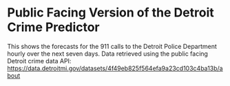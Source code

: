 # Public Facing Version of the Detroit Crime Predictor

This shows the forecasts for the 911 calls to the Detroit Police Department hourly over the next seven days.
Data retrieved using the public facing Detroit crime data API: https://data.detroitmi.gov/datasets/4f49eb825f564efa9a23cd103c4ba13b/about